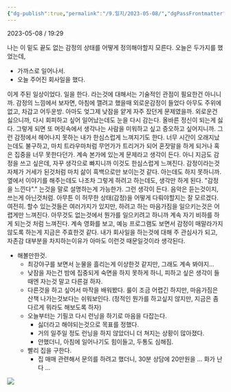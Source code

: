 ```yaml
---
{"dg-publish":true,"permalink":"/9.일지/2023-05-08/","dgPassFrontmatter":true}
---
```




2023-05-08 / 19:29

나는 이 밑도 끝도 없는 감정의 상태를 어떻게 정의해야할지 모른다. 오늘은 두가지를 했었는데, 

- 가까스로 일어나서.
- 오늘 주어진 회사일을 했다.

이게 주된 일상이었다. 일을 한다. 라는것에 대해서는 기술적인 관점이 필요한건 아니니까. 
감정의 느낌에서 보자면, 아침에 깰려고 했을때 외로운감정이 들었다 아무도 주위에 없고, 차갑고 어두운방. 아마도 엊그제 낮잠을 얕게 자주 잤던게 문제였을까. 외로운건 싫으니까, 다시 회피하고 싶어 일어났는데도 눈을 다시 감는다. 올바른 정신이 되는게 싫다. 그렇게 되면 또 머릿속에서 생각나는 사람을 미워하고 싶고 증오하고 싶어지니까. 그런 감정에서 헤어나지 못하는 내가 한심스럽게 느껴지기도 한다. 너무 시간이 오래지났는데도 불구하고, 마치 트라우마처럼 무언가가 트리거가 되어 혼잣말을 하게 되거나 혹은 집중을 너무 못한다던가. 계속 본가에 있는게 문제라고 생각이 든다. 아니 지금도 감정을 쓰고 싶은데, 자꾸 생각으로 빠지니까 이것도 한심스럽게 느껴진다. 감정이라는것 자체가 거세가 된것처럼 마치 삶이 흑백으로만 보이는것 같다. 아는데도 하지 못하니까. 옆에서 이야기를 해주는데도 나조차 그렇게 하려고 하는데도, 생각만 하게 된다. "감정을 느낀다"." 는것을 말로 설명하는게 가능한가. 그런 생각이 든다. 음악은 듣는것이지, 쓰는게 아닌것처럼. 아무튼 이 허무한 상태(감정)을 어떻게 다뤄야할지는 잘 모르겠다. 여전히. 할수 있는것들은 여러가지가 있지만, 하려고 하는 마음가짐을 일으키는것은 어렵게만 느껴진다. 아무것도 없는것에서 뭔가를 일으키려고 하니까 계속 자기 비하를 하게 되는것 처럼 느껴진다. 계속 영화를 보고, 예능 프로그램도 보면서 감정이 매말라가지 않도록 하는게 지금은 주효한것 같다. 내가 회사일을 하는것에 대해 주 관심사가 되고, 자존감 대부분을 차지하는이유가 아마도 이런것 때문일것이라 생각된다.

- 해볼만한것.
	- 최강야구를 보면서 눈물을 흘리는게 이상한것 같지만, 그래도 계속 봐야지...
	- 낮잠을 자는건 밤에 집중되게 숙면을 하지 못하게 하니, 피하고 싶은 생각이 들때엔 자는것 말고 다른걸 하자.
	- 다른것을 하고 싶어서 마작을 배워봤다. 룰이 조금 어렵긴 하지만, 마음가짐은 산책 나가는것보다는 쉬워보인다. (정적인 뭔가를 하고싶지 않지만, 지금은 좀 다르게 뭐라도 해보도록 하자)
	- 오늘부터는 기필코 다시 런닝을 하기로 마음을 다잡는다.
		- 싫더라고 해야되는것으로 목표를 정했다.
		- 거의 일주일 정도 런닝을 하지 않았더니 더 쳐지는 상황이 많아졌다.
		- 안했더니, 아침에 일어나기도 힘이들고, 두통도 심해짐.
	- 빨리 집을 구한다.
		- 집 매매 관련해서 문의를 하려고 했더니, 30분 상담에 20만원을 ... 화가 난다 ...


![](https://i.imgur.com/V6s4UsF.png)
